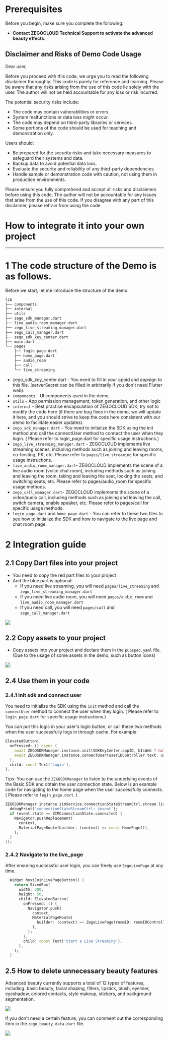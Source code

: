 # Prerequisites

Before you begin, make sure you complete the following:

* **Contact ZEGOCLOUD Technical Support to activate the advanced beauty effects**.


## Disclaimer and Risks of Demo Code Usage

Dear user,

Before you proceed with this code, we urge you to read the following disclaimer thoroughly. This code is purely for reference and learning. Please be aware that any risks arising from the use of this code lie solely with the user. The author will not be held accountable for any loss or risk incurred.

The potential security risks include:
- The code may contain vulnerabilities or errors.
- System malfunctions or data loss might occur.
- The code may depend on third-party libraries or services.
- Some portions of the code should be used for teaching and demonstration only.

Users should:
- Be prepared for the security risks and take necessary measures to safeguard their systems and data.
- Backup data to avoid potential data loss.
- Evaluate the security and reliability of any third-party dependencies.
- Handle sample or demonstration code with caution, not using them in production environments.

Please ensure you fully comprehend and accept all risks and disclaimers before using this code. The author will not be accountable for any issues that arise from the use of this code. If you disagree with any part of this disclaimer, please refrain from using the code.


# How to integrate it into your own project

---- 

# 1 The code structure of the Demo is as follows.

Before we start, let me introduce the structure of the demo.

```bash
lib
├── components
├── internal
├── utils
├── zego_sdk_manager.dart
├── live_audio_room_manager.dart
├── zego_live_streaming_manager.dart
├── zego_call_manager.dart
├── zego_sdk_key_center.dart
├── main.dart
└── pages
    ├── login_page.dart
    ├── home_page.dart
    ├── audio_room
    ├── call
    └── live_streaming
```

- zego_sdk_key_center.dart - You need to fill in your appid and appsign to this file. (serverSecret can be filled in arbitrarily if you don't need Flutter web).
- `components` - UI components used in the demo.
- `utils` - App permission management, token generation, and other logic
- `internal` - Best practice encapsulation of ZEGOCLOUD SDK, try not to modify the code here (if there are bug fixes in the demo, we will update it here, and you should strive to keep the code here consistent with our demo to facilitate easier updates).
- `zego_sdk_manager.dart` - You need to initialize the SDK using the init method and call the connectUser method to connect the user when they login. ( Please refer to login_page.dart for specific usage instructions.)
- `zego_live_streaming_manager.dart` - ZEGOCLOUD implements live streaming scenes, including methods such as joining and leaving rooms, co-hosting, PK, etc. Please refer to `pages/live_streaming` for specific usage instructions.
- `live_audio_room_manager.dart`- ZEGOCLOUD implements the scene of a live audio room (voice chat room), including methods such as joining and leaving the room, taking and leaving the seat, locking the seats, and switching seats, etc. Please refer to pages/audio_room for specific usage methods.
- `zego_call_manager.dart`- ZEGOCLOUD implements the scene of a video/audio call, including methods such as joining and leaving the call, switch camera, enable speaker, etc. Please refer to pages/call for specific usage methods.
- `login_page.dart` and `home_page.dart` - You can refer to these two files to see how to initialize the SDK and how to navigate to the live page and chat room page.

# 2 Integration guide
## 2.1 Copy Dart files into your project

- You need to copy the red part files to your project
- And the blue part is optional:
  - If you need live streaming, you will need `pages/live_streaming` and  `zego_live_streaming_manager.dart`
  - If you need live audio room, you will need `pages/audio_room` and  `live_audio_room_manager.dart`
  - If you need call, you will need `pages/call` and  `zego_call_manager.dart`

![](./docs/1.jpeg)

## 2.2 Copy assets to your project

- Copy assets into your project and declare them in the `pubspec.yaml` file. (Due to the usage of some assets in the demo, such as button icons)

![](./docs/2.png)

<!-- 
## 2.3 Add beauty effects resources

Advanced beauty effects require corresponding beauty resources to be effective.

### 2.3.1 Download beauty resources

Click to download the [beauty resources](https://storage.zego.im/sdk-doc/Pics/zegocloud/uikit/BeautyResources.zip), and extract the resources to your local folder.

<img src="https://storage.zego.im/sdk-doc/Pics/ZegoUIKit/live/effects/beauty_resources.png">

### 2.3.2 Add beauty resources to iOS project

1. Open your project with Xcode.

2. Drag the downloaded `BeautyResources` folder to the directory, and select `Create folder references`.

   <img src="https://storage.zego.im/sdk-doc/Pics/ZegoUIKit/live/effects/add_folder.png">

### 2.3.3 Add beauty resources to Android project

1. Create an assets folder under the `main` directory of your Android project (no need to create one if the assets folder already exists), like this:
    **xxx/android/app/src/main/assets**

2. Copy the downloaded `BeautyResources` folder to the assets directory.

<img src="https://storage.zego.im/sdk-doc/Pics/ZegoUIKit/live/effects/android/resources.png"> -->



## 2.4 Use them in your code

### 2.4.1 init sdk and connect user

You need to initialize the SDK using the `init` method and call the `connectUser` method to connect the user when they login. ( Please refer to `login_page.dart` for specific usage instructions.)

You can put this logic in your user's login button, or call these two methods when the user successfully logs in through cache. For example:

```dart
ElevatedButton(
  onPressed: () async {
    await ZEGOSDKManager.instance.init(SDKKeyCenter.appID, kIsWeb ? null : SDKKeyCenter.appSign);
    await ZEGOSDKManager.instance.connectUser(userIDController.text, userNameController.text);
  },
  child: const Text('Login'),
),
```

Tips: You can use the `ZEGOSDKManager` to listen to the underlying events of the Basic SDK and obtain the user connection state. Below is an example code for navigating to the home page when the user successfully connects. ( Please refer to `login_page.dart`. )

```dart
ZEGOSDKManager.instance.zimService.connectionStateStreamCtrl.stream.listen((ZIMServiceConnectionStateChangedEvent event) {
  debugPrint('connectionStateStreamCtrl: $event');
  if (event.state == ZIMConnectionState.connected) {
    Navigator.pushReplacement(
      context,
      MaterialPageRoute(builder: (context) => const HomePage()),
    );
  }
});
```

### 2.4.2 Navigate to the live_page

After ensuring successful user login, you can freely use `ZegoLivePage` at any time.

```dart
  Widget hostJoinLivePageButton() {
    return SizedBox(
      width: 200,
      height: 50,
      child: ElevatedButton(
        onPressed: () {
          Navigator.push(
            context,
            MaterialPageRoute(
              builder: (context) => ZegoLivePage(roomID: roomIDController.text, role: ZegoLiveRole.host),
            ),
          );
        },
        child: const Text('Start a Live Streaming'),
      ),
    );
  }
```



## 2.5 How to delete unnecessary beauty features

Advanced beauty currently supports a total of 12 types of features, including: basic beauty, facial shaping, filters, lipstick, blush, eyeliner, eyeshadow, colored contacts, style makeup, stickers, and background segmentation.

<img src="https://storage.zego.im/sdk-doc/Pics/zegocloud/beauty/features.png">

If you don't need a certain feature, you can comment out the corresponding item in the `zego_beauty_data.dart` file.

![](./docs/3.png)
<!-- #### Delete beauty resources

After you comment out the unnecessary beauty features, you also need to delete the unused beauty resources.

##### Basic

Do not need to delete resources.

##### Advanced

Do not need to delete resources.

##### Filters

If you don't need this feature, you can delete the following resources.

```
/BeautyResources/AdvancedResources/filterDreamyCozily.bundle
/BeautyResources/AdvancedResources/filterDreamySunset.bundle
/BeautyResources/AdvancedResources/filterDreamySweet.bundle
/BeautyResources/AdvancedResources/filterGrayFilmlike.bundle
/BeautyResources/AdvancedResources/filterGrayMonet.bundle
/BeautyResources/AdvancedResources/filterGrayNight.bundle
/BeautyResources/AdvancedResources/filterNaturalAutumn.bundle
/BeautyResources/AdvancedResources/filterNaturalBrighten.bundle
/BeautyResources/AdvancedResources/filterNaturalCreamy.bundle
/BeautyResources/AdvancedResources/filterNaturalFresh.bundle
```

##### Lipstick

If you don't need this feature, you can delete the following resources.

```
/BeautyResources/AdvancedResources/beautyMakeupLipstickCameoPink.bundle
/BeautyResources/AdvancedResources/beautyMakeupLipstickCoral.bundle
/BeautyResources/AdvancedResources/beautyMakeupLipstickRedVelvet.bundle
/BeautyResources/AdvancedResources/beautyMakeupLipstickRustRed.bundle
/BeautyResources/AdvancedResources/beautyMakeupLipstickSweetOrange.bundle
```

##### Blusher

If you don't need this feature, you can delete the following resources.

```
/BeautyResources/AdvancedResources/beautyMakeupBlusherAprocitPink.bundle
/BeautyResources/AdvancedResources/beautyMakeupBlusherMilkyOrange.bundle
/BeautyResources/AdvancedResources/beautyMakeupBlusherPeach.bundle
/BeautyResources/AdvancedResources/beautyMakeupBlusherSlightlyDrunk.bundle
/BeautyResources/AdvancedResources/beautyMakeupBlusherSweetOrange.bundle
```

##### Eyelashes

If you don't need this feature, you can delete the following resources.

```
/BeautyResources/AdvancedResources/beautyMakeupEyelashesCurl.bundle
/BeautyResources/AdvancedResources/beautyMakeupEyelashesEverlong.bundle
/BeautyResources/AdvancedResources/beautyMakeupEyelashesNatural.bundle
/BeautyResources/AdvancedResources/beautyMakeupEyelashesTender.bundle
/BeautyResources/AdvancedResources/beautyMakeupEyelashesThick.bundle
```

##### Eyeliner

If you don't need this feature, you can delete the following resources.

```
/BeautyResources/AdvancedResources/beautyMakeupEyelinerCatEye.bundle
/BeautyResources/AdvancedResources/beautyMakeupEyelinerDignified.bundle
/BeautyResources/AdvancedResources/beautyMakeupEyelinerInnocent.bundle
/BeautyResources/AdvancedResources/beautyMakeupEyelinerNatural.bundle
/BeautyResources/AdvancedResources/beautyMakeupEyelinerNaughty.bundle
```

##### Eyeshadow

If you don't need this feature, you can delete the following resources.

```
/BeautyResources/AdvancedResources/beautyMakeupEyeshadowBrightOrange.bundle
/BeautyResources/AdvancedResources/beautyMakeupEyeshadowMochaBrown.bundle
/BeautyResources/AdvancedResources/beautyMakeupEyeshadowPinkMist.bundle
/BeautyResources/AdvancedResources/beautyMakeupEyeshadowShimmerPink.bundle
/BeautyResources/AdvancedResources/beautyMakeupEyeshadowTeaBrown.bundle
```

##### Colored Contacts

If you don't need this feature, you can delete the following resources.

```
/BeautyResources/AdvancedResources/beautyMakeupColoredContactsBrownGreen.bundle
/BeautyResources/AdvancedResources/beautyMakeupColoredContactsChocolateBrown.bundle
/BeautyResources/AdvancedResources/beautyMakeupColoredContactsDarknightBlack.bundle
/BeautyResources/AdvancedResources/beautyMakeupColoredContactsLightsBrown.bundle
/BeautyResources/AdvancedResources/beautyMakeupColoredContactsStarryBlue.bundle
```

##### StyleMakeup

If you don't need this feature, you can delete the following resources.

```
/BeautyResources/AdvancedResources/beautyStyleMakeupCutieCool.bundle
/BeautyResources/AdvancedResources/beautyStyleMakeupFlawless.bundle
/BeautyResources/AdvancedResources/beautyStyleMakeupInnocentEyes.bundle
/BeautyResources/AdvancedResources/beautyStyleMakeupMilkyEyes.bundle
/BeautyResources/AdvancedResources/beautyStyleMakeupPureSexy.bundle
```

##### Stickers

If you don't need this feature, you can delete the following resources.

```
/BeautyResources/StickerBaseResources.bundle
/BeautyResources/AdvancedResources/stickerAnimal.bundle
/BeautyResources/AdvancedResources/stickerCat.bundle
/BeautyResources/AdvancedResources/stickerClawMachine.bundle
/BeautyResources/AdvancedResources/stickerClown.bundle
/BeautyResources/AdvancedResources/stickerCoolGirl.bundle
/BeautyResources/AdvancedResources/stickerDeer.bundle
/BeautyResources/AdvancedResources/stickerDive.bundle
/BeautyResources/AdvancedResources/stickerSailorMoon.bundle
/BeautyResources/AdvancedResources/stickerWatermelon.bundle
```

##### Background segmentation

If you don't need this feature, you can delete the following resources.

```
/BeautyResources/BackgroundSegmentation.model
/BeautyResources/BackgroundImages/
``` -->










